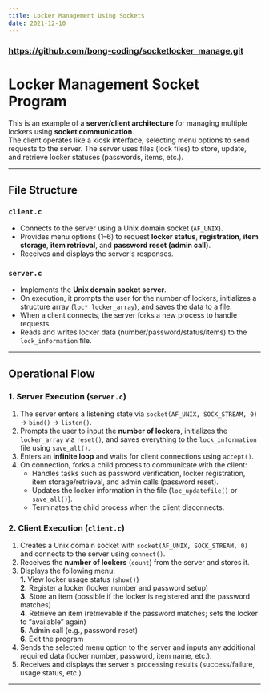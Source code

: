 ```yaml
---
title: Locker Management Using Sockets
date: 2021-12-10
---
```


### https://github.com/bong-coding/socketlocker_manage.git

# Locker Management Socket Program
This is an example of a **server/client architecture** for managing multiple lockers using **socket communication**.  
The client operates like a kiosk interface, selecting menu options to send requests to the server. The server uses files (lock files) to store, update, and retrieve locker statuses (passwords, items, etc.).

---

## File Structure

### `client.c`
- Connects to the server using a Unix domain socket (`AF_UNIX`).
- Provides menu options (1–6) to request **locker status**, **registration**, **item storage**, **item retrieval**, and **password reset (admin call)**.
- Receives and displays the server's responses.

### `server.c`
- Implements the **Unix domain socket server**.
- On execution, it prompts the user for the number of lockers, initializes a structure array (`loc* locker_array`), and saves the data to a file.
- When a client connects, the server forks a new process to handle requests.
- Reads and writes locker data (number/password/status/items) to the `lock_information` file.

---

## Operational Flow

### 1. Server Execution (`server.c`)
1. The server enters a listening state via `socket(AF_UNIX, SOCK_STREAM, 0)` → `bind()` → `listen()`.
2. Prompts the user to input the **number of lockers**, initializes the `locker_array` via `reset()`, and saves everything to the `lock_information` file using `save_all()`.
3. Enters an **infinite loop** and waits for client connections using `accept()`.
4. On connection, forks a child process to communicate with the client:
   - Handles tasks such as password verification, locker registration, item storage/retrieval, and admin calls (password reset).
   - Updates the locker information in the file (`loc_updatefile()` or `save_all()`).
   - Terminates the child process when the client disconnects.

### 2. Client Execution (`client.c`)
1. Creates a Unix domain socket with `socket(AF_UNIX, SOCK_STREAM, 0)` and connects to the server using `connect()`.
2. Receives the **number of lockers** (`count`) from the server and stores it.
3. Displays the following menu:  
   **1.** View locker usage status (`show()`)  
   **2.** Register a locker (locker number and password setup)  
   **3.** Store an item (possible if the locker is registered and the password matches)  
   **4.** Retrieve an item (retrievable if the password matches; sets the locker to “available” again)  
   **5.** Admin call (e.g., password reset)  
   **6.** Exit the program  
4. Sends the selected menu option to the server and inputs any additional required data (locker number, password, item name, etc.).
5. Receives and displays the server's processing results (success/failure, usage status, etc.).

---